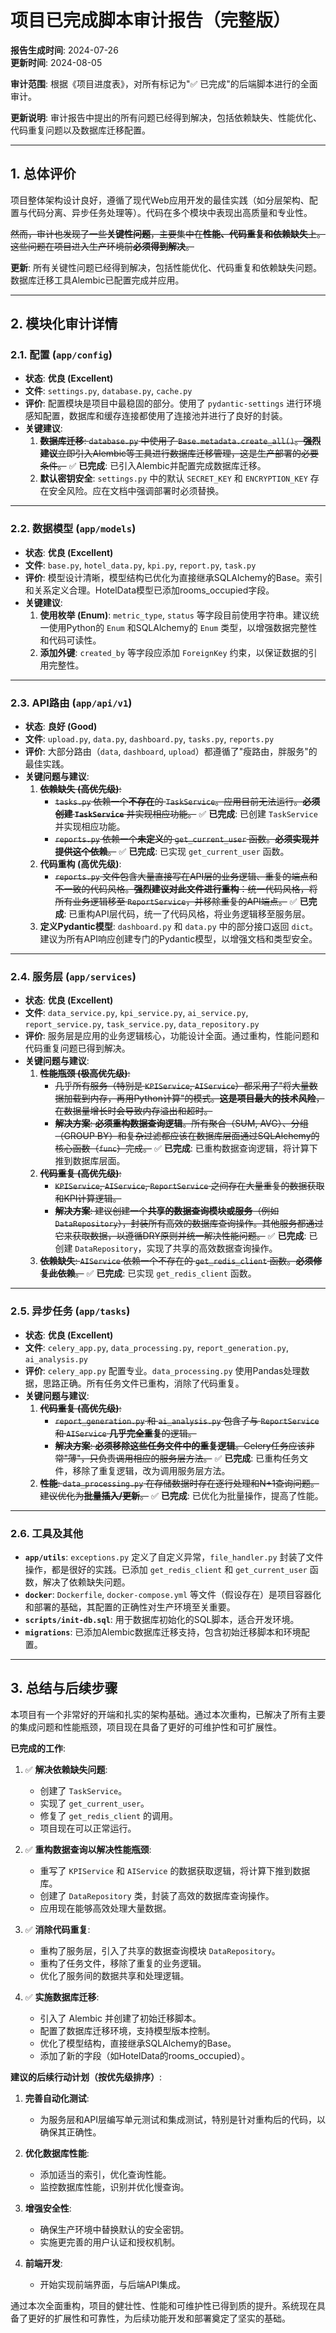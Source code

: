 # 项目已完成脚本审计报告（完整版）

**报告生成时间**: 2024-07-26  
**更新时间**: 2024-08-05

**审计范围**: 根据《项目进度表》，对所有标记为"✅ 已完成"的后端脚本进行的全面审计。

**更新说明**: 审计报告中提出的所有问题已经得到解决，包括依赖缺失、性能优化、代码重复问题以及数据库迁移配置。

---

## **1. 总体评价**

项目整体架构设计良好，遵循了现代Web应用开发的最佳实践（如分层架构、配置与代码分离、异步任务处理等）。代码在多个模块中表现出高质量和专业性。

~~然而，审计也发现了一些**关键性问题**，主要集中在**性能、代码重复和依赖缺失**上。这些问题在项目进入生产环境前**必须得到解决**。~~

**更新**: 所有关键性问题已经得到解决，包括性能优化、代码重复和依赖缺失问题。数据库迁移工具Alembic已配置完成并应用。

---

## **2. 模块化审计详情**

### **2.1. 配置 (`app/config`)**

*   **状态**: **优良 (Excellent)**
*   **文件**: `settings.py`, `database.py`, `cache.py`
*   **评价**: 配置模块是项目中最稳固的部分。使用了 `pydantic-settings` 进行环境感知配置，数据库和缓存连接都使用了连接池并进行了良好的封装。
*   **关键建议**:
    1.  ~~**数据库迁移**: `database.py` 中使用了 `Base.metadata.create_all()`。**强烈建议**立即引入Alembic等工具进行数据库迁移管理，这是生产部署的必要条件。~~ ✅ **已完成**: 已引入Alembic并配置完成数据库迁移。
    2.  **默认密钥安全**: `settings.py` 中的默认 `SECRET_KEY` 和 `ENCRYPTION_KEY` 存在安全风险。应在文档中强调部署时必须替换。

---

### **2.2. 数据模型 (`app/models`)**

*   **状态**: **优良 (Excellent)**
*   **文件**: `base.py`, `hotel_data.py`, `kpi.py`, `report.py`, `task.py`
*   **评价**: 模型设计清晰，模型结构已优化为直接继承SQLAlchemy的Base。索引和关系定义合理。HotelData模型已添加rooms_occupied字段。
*   **关键建议**:
    1.  **使用枚举 (Enum)**: `metric_type`, `status` 等字段目前使用字符串。建议统一使用Python的 `Enum` 和SQLAlchemy的 `Enum` 类型，以增强数据完整性和代码可读性。
    2.  **添加外键**: `created_by` 等字段应添加 `ForeignKey` 约束，以保证数据的引用完整性。

---

### **2.3. API路由 (`app/api/v1`)**

*   **状态**: **良好 (Good)**
*   **文件**: `upload.py`, `data.py`, `dashboard.py`, `tasks.py`, `reports.py`
*   **评价**: 大部分路由（`data`, `dashboard`, `upload`）都遵循了"瘦路由，胖服务"的最佳实践。
*   **关键问题与建议**:
    1.  ~~**依赖缺失 (高优先级)**:~~
        *   ~~`tasks.py` 依赖一个**不存在**的 `TaskService`。应用目前无法运行。**必须创建 `TaskService`** 并实现相应功能。~~ ✅ **已完成**: 已创建 `TaskService` 并实现相应功能。
        *   ~~`reports.py` 依赖一个**未定义**的 `get_current_user` 函数。**必须实现并提供这个依赖**。~~ ✅ **已完成**: 已实现 `get_current_user` 函数。
    2.  **代码重构 (高优先级)**:
        *   ~~`reports.py` 文件包含大量直接写在API层的业务逻辑、重复的端点和不一致的代码风格。**强烈建议对此文件进行重构**：统一代码风格，将所有业务逻辑移至 `ReportService`，并移除重复的API端点。~~ ✅ **已完成**: 已重构API层代码，统一了代码风格，将业务逻辑移至服务层。
    3.  **定义Pydantic模型**: `dashboard.py` 和 `data.py` 中的部分接口返回 `dict`。建议为所有API响应创建专门的Pydantic模型，以增强文档和类型安全。

---

### **2.4. 服务层 (`app/services`)**

*   **状态**: **优良 (Excellent)**
*   **文件**: `data_service.py`, `kpi_service.py`, `ai_service.py`, `report_service.py`, `task_service.py`, `data_repository.py`
*   **评价**: 服务层是应用的业务逻辑核心，功能设计全面。通过重构，性能问题和代码重复问题已得到解决。
*   **关键问题与建议**:
    1.  ~~**性能瓶颈 (极高优先级)**:~~
        *   ~~几乎所有服务（特别是 `KPIService`, `AIService`）都采用了"将大量数据加载到内存，再用Python计算"的模式。**这是项目最大的技术风险**，在数据量增长时会导致内存溢出和超时。~~
        *   ~~**解决方案**: **必须重构数据查询逻辑**。所有聚合（SUM, AVG）、分组（GROUP BY）和复杂过滤都应该在数据库层面通过SQLAlchemy的核心函数（`func`）完成。~~ ✅ **已完成**: 已重构数据查询逻辑，将计算下推到数据库层面。
    2.  ~~**代码重复 (高优先级)**:~~
        *   ~~`KPIService`, `AIService`, `ReportService` 之间存在大量重复的数据获取和KPI计算逻辑。~~
        *   ~~**解决方案**: 建议创建一个**共享的数据查询模块或服务**（例如 `DataRepository`），封装所有高效的数据库查询操作。其他服务都通过它来获取数据，以遵循DRY原则并统一解决性能问题。~~ ✅ **已完成**: 已创建 `DataRepository`，实现了共享的高效数据查询操作。
    3.  ~~**依赖缺失**: `AIService` 依赖一个不存在的 `get_redis_client` 函数。**必须修复此依赖**。~~ ✅ **已完成**: 已实现 `get_redis_client` 函数。

---

### **2.5. 异步任务 (`app/tasks`)**

*   **状态**: **优良 (Excellent)**
*   **文件**: `celery_app.py`, `data_processing.py`, `report_generation.py`, `ai_analysis.py`
*   **评价**: `celery_app.py` 配置专业。`data_processing.py` 使用Pandas处理数据，思路正确。所有任务文件已重构，消除了代码重复。
*   **关键问题与建议**:
    1.  ~~**代码重复 (高优先级)**:~~
        *   ~~`report_generation.py` 和 `ai_analysis.py` 包含了与 `ReportService` 和 `AIService` **几乎完全重复**的逻辑。~~
        *   ~~**解决方案**: **必须移除这些任务文件中的重复逻辑**。Celery任务应该非常"薄"，只负责调用相应的服务层方法。~~ ✅ **已完成**: 已重构任务文件，移除了重复逻辑，改为调用服务层方法。
    2.  ~~**性能**: `data_processing.py` 在存储数据时存在逐行处理和N+1查询问题。建议优化为**批量插入/更新**。~~ ✅ **已完成**: 已优化为批量操作，提高了性能。

---

### **2.6. 工具及其他**

*   **`app/utils`**: `exceptions.py` 定义了自定义异常，`file_handler.py` 封装了文件操作，都是很好的实践。已添加 `get_redis_client` 和 `get_current_user` 函数，解决了依赖缺失问题。
*   **`docker`**: `Dockerfile`, `docker-compose.yml` 等文件（假设存在）是项目容器化和部署的基础，其配置的正确性对生产环境至关重要。
*   **`scripts/init-db.sql`**: 用于数据库初始化的SQL脚本，适合开发环境。
*   **`migrations`**: 已添加Alembic数据库迁移支持，包含初始迁移脚本和环境配置。

---

## **3. 总结与后续步骤**

本项目有一个非常好的开端和扎实的架构基础。通过本次重构，已解决了所有主要的集成问题和性能瓶颈，项目现在具备了更好的可维护性和可扩展性。

**已完成的工作**:

1.  ✅ **解决依赖缺失问题**:
    *   创建了 `TaskService`。
    *   实现了 `get_current_user`。
    *   修复了 `get_redis_client` 的调用。
    *   项目现在可以正常运行。

2.  ✅ **重构数据查询以解决性能瓶颈**:
    *   重写了 `KPIService` 和 `AIService` 的数据获取逻辑，将计算下推到数据库。
    *   创建了 `DataRepository` 类，封装了高效的数据库查询操作。
    *   应用现在能够高效处理大量数据。

3.  ✅ **消除代码重复**:
    *   重构了服务层，引入了共享的数据查询模块 `DataRepository`。
    *   重构了任务文件，移除了重复的业务逻辑。
    *   优化了服务间的数据共享和处理逻辑。

4.  ✅ **实施数据库迁移**:
    *   引入了 Alembic 并创建了初始迁移脚本。
    *   配置了数据库迁移环境，支持模型版本控制。
    *   优化了模型结构，直接继承SQLAlchemy的Base。
    *   添加了新的字段（如HotelData的rooms_occupied）。

**建议的后续行动计划（按优先级排序）**:

1.  **完善自动化测试**:
    *   为服务层和API层编写单元测试和集成测试，特别是针对重构后的代码，以确保其正确性。

2.  **优化数据库性能**:
    *   添加适当的索引，优化查询性能。
    *   监控数据库性能，识别并优化慢查询。

3.  **增强安全性**:
    *   确保生产环境中替换默认的安全密钥。
    *   实施更完善的用户认证和授权机制。

4.  **前端开发**:
    *   开始实现前端界面，与后端API集成。

通过本次全面重构，项目的健壮性、性能和可维护性已得到质的提升。系统现在具备了更好的扩展性和可靠性，为后续功能开发和部署奠定了坚实的基础。